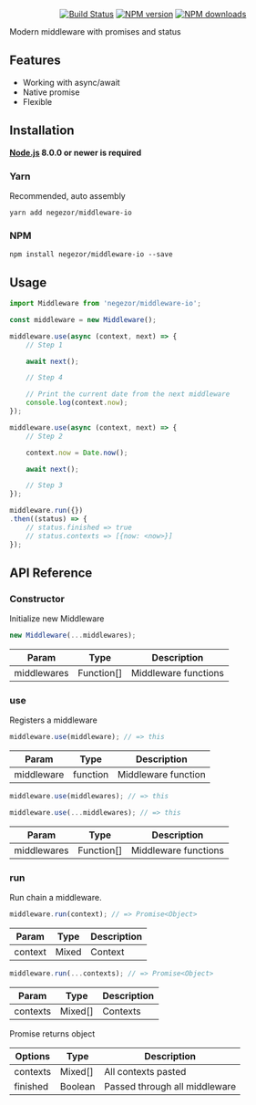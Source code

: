 <p align="center">
<a href="https://travis-ci.org/negezor/middleware-io"><img src="https://img.shields.io/travis/negezor/middleware-io.svg?style=flat-square" alt="Build Status"></a>
<a href="https://www.npmjs.com/package/middleware-io"><img src="https://img.shields.io/npm/v/middleware-io.svg?style=flat-square" alt="NPM version"></a>
<a href="https://www.npmjs.com/package/middleware-io"><img src="https://img.shields.io/npm/dt/middleware-io.svg?style=flat-square" alt="NPM downloads"></a>
</p>

Modern middleware with promises and status

## Features
- Working with async/await
- Native promise
- Flexible

## Installation
**[Node.js](https://nodejs.org/) 8.0.0 or newer is required**

### Yarn
Recommended, auto assembly
```shell
yarn add negezor/middleware-io
```

### NPM
```shell
npm install negezor/middleware-io --save
```

## Usage
```js
import Middleware from 'negezor/middleware-io';

const middleware = new Middleware();

middleware.use(async (context, next) => {
	// Step 1

	await next();

	// Step 4

	// Print the current date from the next middleware
	console.log(context.now);
});

middleware.use(async (context, next) => {
	// Step 2

	context.now = Date.now();

	await next();

	// Step 3
});

middleware.run({})
.then((status) => {
	// status.finished => true
	// status.contexts => [{now: <now>}]
});
```

## API Reference

### Constructor
Initialize new Middleware

```js
new Middleware(...middlewares);
```

| Param        | Type       | Description          |
|--------------|------------|----------------------|
| middlewares  | Function[] | Middleware functions |

### use
Registers a middleware

```js
middleware.use(middleware); // => this
```

| Param       | Type     | Description         |
|-------------|----------|---------------------|
| middleware  | function | Middleware function |

```js
middleware.use(middlewares); // => this
```

```js
middleware.use(...middlewares); // => this
```

| Param       | Type       | Description          |
|-------------|------------|----------------------|
| middlewares | Function[] | Middleware functions |

### run
Run chain a middleware.

```js
middleware.run(context); // => Promise<Object>
```

| Param   | Type  | Description |
|---------|-------|-------------|
| context | Mixed | Context     |

```js
middleware.run(...contexts); // => Promise<Object>
```

| Param    | Type    | Description |
|----------|---------|-------------|
| contexts | Mixed[] | Contexts    |

Promise returns object

| Options  | Type    | Description                   |
|----------|---------|-------------------------------|
| contexts | Mixed[] | All contexts pasted           |
| finished | Boolean | Passed through all middleware |
